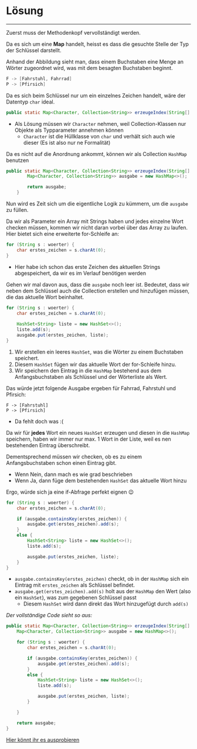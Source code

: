 # Lösung
***

Zuerst muss der Methodenkopf vervollständigt werden.

Da es sich um eine **Map** handelt, heisst es dass die gesuchte Stelle der Typ der Schlüssel darstellt.

Anhand der Abbildung sieht man, dass einem Buchstaben eine Menge an Wörter zugeordnet wird, was mit dem besagten Buchstaben beginnt.

````java
F -> [Fahrstuhl, Fahrrad]
P -> [Pfirsich]
````

Da es sich beim Schlüssel nur um ein einzelnes Zeichen handelt, wäre der Datentyp ``char`` ideal.

````java
public static Map<Character, Collection<String>> erzeugeIndex(String[] woerter)
````
* Als Lösung müssen wir ``Character`` nehmen, weil Collection-Klassen nur Objekte als Typparameter annehmen können
  * ``Character`` ist die Hüllklasse von `char` und verhält sich auch wie dieser (Es ist also nur ne Formalität)


Da es nicht auf die Anordnung ankommt, können wir als Collection ``HashMap`` benutzen
````java
public static Map<Character, Collection<String>> erzeugeIndex(String[] woerter){
        Map<Character, Collection<String>> ausgabe = new HashMap<>();

        return ausgabe;
    }
````

Nun wird es Zeit sich um die eigentliche Logik zu kümmern, um die ``ausgabe`` zu füllen.

Da wir als Parameter ein Array mit Strings haben und jedes einzelne Wort checken müssen, kommen wir nicht daran vorbei 
über das Array zu laufen. Hier bietet sich eine erweiterte for-Schleife an:

````java
for (String s : woerter) {
    char erstes_zeichen = s.charAt(0);
}
````
* Hier habe ich schon das erste Zeichen des aktuellen Strings abgespeichert, da wir es im Verlauf benötigen werden


Gehen wir mal davon aus, dass die ``ausgabe`` noch leer ist. Bedeutet, dass wir neben dem Schlüssel auch die Collection
erstellen und hinzufügen müssen, die das aktuelle Wort beinhaltet.

````java
for (String s : woerter) {
    char erstes_zeichen = s.charAt(0);
    
    HashSet<String> liste = new HashSet<>();
    liste.add(s);
    ausgabe.put(erstes_zeichen, liste);
}
````
1. Wir erstellen ein leeres ``HashSet``, was die Wörter zu einem Buchstaben speichert.
2. Diesem ``HashSet`` fügen wir das aktuelle Wort der for-Schleife hinzu.
3. Wir speichern den Eintrag in die ``HashMap`` bestehend aus dem Anfangsbuchstaben als Schlüssel und der Wörterliste als Wert.

Das würde jetzt folgende Ausgabe ergeben für Fahrrad, Fahrstuhl und Pfirsich:
````
F -> [Fahrstuhl]
P -> [Pfirsich]
````
* Da fehlt doch was :(

Da wir für **jedes** Wort ein neues ``HashSet`` erzeugen und diesen in die `HashMap` speichern, haben wir immer nur max.
1 Wort in der Liste, weil es nen bestehenden Eintrag überschreibt.

Dementsprechend müssen wir checken, ob es zu einem Anfangsbuchstaben schon einen Eintrag gibt.
* Wenn Nein, dann mach es wie grad beschrieben
* Wenn Ja, dann füge dem bestehenden ``HashSet`` das aktuelle Wort hinzu

Ergo, würde sich ja eine if-Abfrage perfekt eignen 😉


````java
for (String s : woerter) {
    char erstes_zeichen = s.charAt(0);

    if (ausgabe.containsKey(erstes_zeichen)) {
        ausgabe.get(erstes_zeichen).add(s);
    }
    else {
        HashSet<String> liste = new HashSet<>();
        liste.add(s);

        ausgabe.put(erstes_zeichen, liste);
    }
}
````

* ``ausgabe.containsKey(erstes_zeichen)`` checkt, ob in der `HashMap` sich ein Eintrag mit `erstes_zeichen` als Schlüssel
befindet.
* ``ausgabe.get(erstes_zeichen).add(s)`` holt aus der `HashMap` den Wert (also ein `HashSet`), was zum gegebenen Schlüssel passt 
  * Diesem ``HashSet`` wird dann direkt das Wort hinzugefügt durch `add(s)`

_Der vollständige Code sieht so aus:_
````java
public static Map<Character, Collection<String>> erzeugeIndex(String[] woerter){
    Map<Character, Collection<String>> ausgabe = new HashMap<>();

    for (String s : woerter) {
        char erstes_zeichen = s.charAt(0);

        if (ausgabe.containsKey(erstes_zeichen)) {
            ausgabe.get(erstes_zeichen).add(s);
        }
        else {
            HashSet<String> liste = new HashSet<>();
            liste.add(s);

            ausgabe.put(erstes_zeichen, liste);
        }

    }

    return ausgabe;
}
````

[Hier könnt ihr es ausprobieren](Main.java)